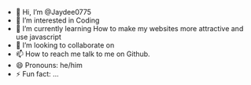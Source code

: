 - 👋 Hi, I’m @Jaydee0775
- 👀 I’m interested in Coding
- 🌱 I’m currently learning How to make my websites more attractive and use javascript
- 💞️ I’m looking to collaborate on
- 📫 How to reach me talk to me on Github.
- 😄 Pronouns: he/him
- ⚡ Fun fact: ...

<!---
Jaydee0775/Jaydee0775 is a ✨ special ✨ repository because its `README.md` (this file) appears on your GitHub profile.
You can click the Preview link to take a look at your changes.
--->
